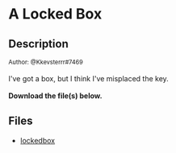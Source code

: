 # A Locked Box

## Description

<small>Author: @Kkevsterrr#7469</small><br><br>I've got a box, but I think I've misplaced the key. <br><br> <b>Download the file(s) below.</b>


## Files

* [lockedbox](files/lockedbox)

